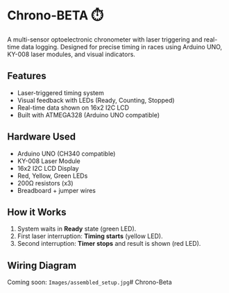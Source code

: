 # Chrono-BETA ⏱️

A multi-sensor optoelectronic chronometer with laser triggering and real-time data logging. Designed for precise timing in races using Arduino UNO, KY-008 laser modules, and visual indicators.

## Features
- Laser-triggered timing system
- Visual feedback with LEDs (Ready, Counting, Stopped)
- Real-time data shown on 16x2 I2C LCD
- Built with ATMEGA328 (Arduino UNO compatible)

## Hardware Used
- Arduino UNO (CH340 compatible)
- KY-008 Laser Module
- 16x2 I2C LCD Display
- Red, Yellow, Green LEDs
- 200Ω resistors (x3)
- Breadboard + jumper wires

## How it Works
1. System waits in **Ready** state (green LED).
2. First laser interruption: **Timing starts** (yellow LED).
3. Second interruption: **Timer stops** and result is shown (red LED).

## Wiring Diagram
Coming soon: `Images/assembled_setup.jpg`# Chrono-Beta

